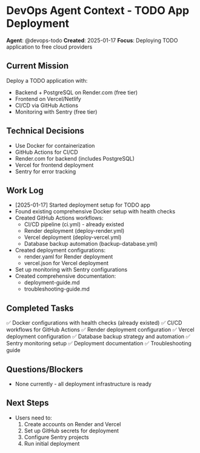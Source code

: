 # DevOps Agent Context - TODO App Deployment

**Agent**: @devops-todo
**Created**: 2025-01-17
**Focus**: Deploying TODO application to free cloud providers

## Current Mission
Deploy a TODO application with:
- Backend + PostgreSQL on Render.com (free tier)
- Frontend on Vercel/Netlify
- CI/CD via GitHub Actions
- Monitoring with Sentry (free tier)

## Technical Decisions
- Use Docker for containerization
- GitHub Actions for CI/CD
- Render.com for backend (includes PostgreSQL)
- Vercel for frontend deployment
- Sentry for error tracking

## Work Log
- [2025-01-17] Started deployment setup for TODO app
- Found existing comprehensive Docker setup with health checks
- Created GitHub Actions workflows:
  - CI/CD pipeline (ci.yml) - already existed
  - Render deployment (deploy-render.yml)
  - Vercel deployment (deploy-vercel.yml)  
  - Database backup automation (backup-database.yml)
- Created deployment configurations:
  - render.yaml for Render deployment
  - vercel.json for Vercel deployment
- Set up monitoring with Sentry configurations
- Created comprehensive documentation:
  - deployment-guide.md
  - troubleshooting-guide.md

## Completed Tasks
✅ Docker configurations with health checks (already existed)
✅ CI/CD workflows for GitHub Actions
✅ Render deployment configuration
✅ Vercel deployment configuration
✅ Database backup strategy and automation
✅ Sentry monitoring setup
✅ Deployment documentation
✅ Troubleshooting guide

## Questions/Blockers
- None currently - all deployment infrastructure is ready

## Next Steps
- Users need to:
  1. Create accounts on Render and Vercel
  2. Set up GitHub secrets for deployment
  3. Configure Sentry projects
  4. Run initial deployment